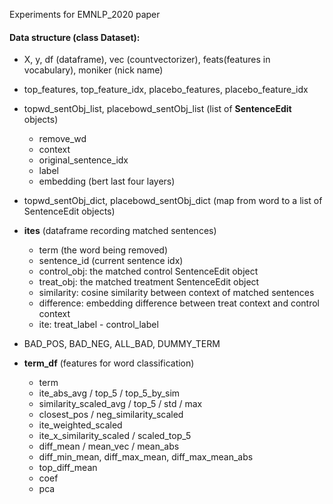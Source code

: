 Experiments for EMNLP_2020 paper

#### Data structure (class Dataset):

- X, y, df (dataframe), vec (countvectorizer),  feats(features in vocabulary), moniker (nick name)
- top_features, top_feature_idx, placebo_features, placebo_feature_idx
- topwd_sentObj_list, placebowd_sentObj_list (list of **SentenceEdit** objects)
  - remove_wd 
  - context
  - original_sentence_idx
  - label
  - embedding (bert last four layers)
- topwd_sentObj_dict, placebowd_sentObj_dict (map from word to a list of SentenceEdit objects)
	
- **ites** (dataframe recording matched sentences)
  - term (the word being removed)
  - sentence_id (current sentence idx)
  - control_obj: the matched control SentenceEdit object
  - treat_obj: the matched treatment SentenceEdit object
  - similarity: cosine similarity between context of matched sentences
  - difference: embedding difference between treat context and control context
  - ite: treat_label - control_label 

- BAD_POS, BAD_NEG, ALL_BAD, DUMMY_TERM
	
- **term_df** (features for word classification)
  - term
  - ite_abs_avg / top_5 / top_5_by_sim
  - similarity_scaled_avg / top_5 / std / max 
  - closest_pos / neg_similarity_scaled
  - ite_weighted_scaled
  - ite_x_similarity_scaled / scaled_top_5
  - diff_mean / mean_vec / mean_abs
  - diff_min_mean, diff_max_mean, diff_max_mean_abs
  - top_diff_mean
  - coef
  - pca

